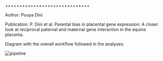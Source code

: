 ++++++++++++++++++++++++++++++

Author: Pouya Dini

Publication: P. Dini et al. Parental bias in placental gene expression: A closer look at reciprocal paternal and maternal gene interaction in the equine placenta.


Diagram with the overall workflow followed in the analyses:

![pipeline](https://github.com/jmuribes/images/blob/master/Dinietal2020_diagram.png)
